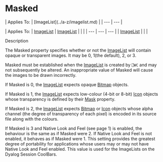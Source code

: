 




<h1 class="heading"><span class="name">Masked</span></h1>
| Applies To: | [ImageList](../a-z/imagelist.md) |
| --- | ---  |

| Applies To: | [ImageList](../a-z/imagelist.md) | [ImageList](../a-z/imagelist.md) |  |  |
| --- | --- | ---  |
| [ImageList](../a-z/imagelist.md) |  |  |


Description


The Masked property specifies whether or not the [ImageList](../a-z/imagelist.md) will contain opaque or transparent images. It may be 0, 1(the default), 2, or 3.



Masked must be established when the [ImageList](../a-z/imagelist.md) is created by `⎕WC` and may not subsequently be altered. An inappropriate value of Masked will cause the images to be drawn incorrectly.


If Masked is 0, the [ImageList](../a-z/imagelist.md) expects opaque [Bitmap](../a-z/bitmap.md) objects.


If Masked is 1, the [ImageList](../a-z/imagelist.md) expects low-colour (4-bit or 8-bit) [Icon](../a-z/icon.md) objects whose transparency is defined by their [Mask](../a-z/mask.md) property.


If Masked is 2,  the [ImageList](../a-z/imagelist.md) expects [Bitmap](../a-z/bitmap.md) or [Icon](../a-z/icon.md) objects whose alpha channel (the degree of transparency of each pixel) is encoded in its source file along with the colours.


If Masked is 3 and Native Look and Feel 
(see page 1)
 is enabled, the behaviour is the same as if Masked were 2. If Native Look and Feel is not enabled, it behaves as if Masked were 1. This setting provides the greatest degree of portability for applications whose users may or may not have Native Look and Feel enabled. This value is used for the ImageLists on the Dyalog Session CoolBars.


